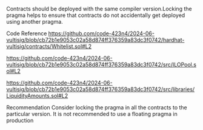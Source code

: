 Contracts should be deployed with the same compiler version.Locking the pragma helps to ensure that contracts do not accidentally get deployed using another pragma.

Code Reference
https://github.com/code-423n4/2024-06-vultisig/blob/cb72b1e9053c02a58d874ff376359a83dc3f0742/hardhat-vultisig/contracts/Whitelist.sol#L2

https://github.com/code-423n4/2024-06-vultisig/blob/cb72b1e9053c02a58d874ff376359a83dc3f0742/src/ILOPool.sol#L2

https://github.com/code-423n4/2024-06-vultisig/blob/cb72b1e9053c02a58d874ff376359a83dc3f0742/src/libraries/LiquidityAmounts.sol#L2

Recommendation
Consider locking the pragma in all the contracts to the particular version.
It is not recommended to use a floating pragma in production